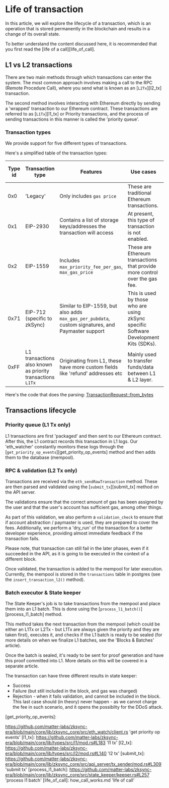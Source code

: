 # Life of transaction

In this article, we will explore the lifecycle of a transaction, which is an operation that is stored permanently in the
blockchain and results in a change of its overall state.

To better understand the content discussed here, it is recommended that you first read the [life of a
call][life_of_call].

## L1 vs L2 transactions

There are two main methods through which transactions can enter the system. The most common approach involves making a
call to the RPC (Remote Procedure Call), where you send what is known as an [`L2Tx`][l2_tx] transaction.

The second method involves interacting with Ethereum directly by sending a 'wrapped' transaction to our Ethereum
contract. These transactions are referred to as [`L1Tx`][l1_tx] or Priority transactions, and the process of sending
transactions in this manner is called the 'priority queue'.

### Transaction types

We provide support for five different types of transactions.

Here's a simplified table of the transaction types:

| Type id | Transaction type                                           | Features                                                                                           | Use cases                                                                             | % of transactions (mainnet/testnet) |
| ------- | ---------------------------------------------------------- | -------------------------------------------------------------------------------------------------- | ------------------------------------------------------------------------------------- | ----------------------------------- |
| 0x0     | 'Legacy'                                                   | Only includes `gas price`                                                                          | These are traditional Ethereum transactions.                                          | 60% / 82%                           |
| 0x1     | EIP-2930                                                   | Contains a list of storage keys/addresses the transaction will access                              | At present, this type of transaction is not enabled.                                  |
| 0x2     | EIP-1559                                                   | Includes `max_priority_fee_per_gas`, `max_gas_price`                                               | These are Ethereum transactions that provide more control over the gas fee.           | 35% / 12%                           |
| 0x71    | EIP-712 (specific to zkSync)                               | Similar to EIP-1559, but also adds `max_gas_per_pubdata`, custom signatures, and Paymaster support | This is used by those who are using zkSync specific Software Development Kits (SDKs). | 1% / 2%                             |
| 0xFF    | L1 transactions also known as priority transactions `L1Tx` | Originating from L1, these have more custom fields like 'refund' addresses etc                     | Mainly used to transfer funds/data between L1 & L2 layer.                             | 4% / 3%                             |

Here's the code that does the parsing: [TransactionRequest::from_bytes][transaction_request_from_bytes]

## Transactions lifecycle

### Priority queue (L1 Tx only)

L1 transactions are first 'packaged' and then sent to our Ethereum contract. After this, the L1 contract records this
transaction in L1 logs. Our 'eth_watcher' constantly monitors these logs through the
[`get_priority_op_events`][get_priority_op_events] method and then adds them to the database (mempool).

### RPC & validation (L2 Tx only)

Transactions are received via the `eth_sendRawTransaction` method. These are then parsed and validated using the
[`submit_tx`][submit_tx] method on the API server.

The validations ensure that the correct amount of gas has been assigned by the user and that the user's account has
sufficient gas, among other things.

As part of this validation, we also perform a `validation_check` to ensure that if account abstraction / paymaster is
used, they are prepared to cover the fees. Additionally, we perform a 'dry_run' of the transaction for a better
developer experience, providing almost immediate feedback if the transaction fails.

Please note, that transaction can still fail in the later phases, even if it succeeded in the API, as it is going to be
executed in the context of a different block.

Once validated, the transaction is added to the mempool for later execution. Currently, the mempool is stored in the
`transactions` table in postgres (see the `insert_transaction_l2()` method).

### Batch executor & State keeper

The State Keeper's job is to take transactions from the mempool and place them into an L1 batch. This is done using the
[`process_l1_batch()`][process_l1_batch] method.

This method takes the next transaction from the mempool (which could be either an L1Tx or L2Tx - but L1Tx are always
given the priority and they are taken first), executes it, and checks if the L1 batch is ready to be sealed (for more
details on when we finalize L1 batches, see the 'Blocks & Batches' article).

Once the batch is sealed, it's ready to be sent for proof generation and have this proof committed into L1. More details
on this will be covered in a separate article.

The transaction can have three different results in state keeper:

- Success
- Failure (but still included in the block, and gas was charged)
- Rejection - when it fails validation, and cannot be included in the block. This last case should (in theory) never
  happen - as we cannot charge the fee in such scenario, and it opens the possiblity for the DDoS attack.

[transaction_request_from_bytes]:
  https://github.com/matter-labs/zksync-era/blob/main/core/lib/types/src/transaction_request.rs#L196
  'transaction request from bytes'
[get_priority_op_events]:

   https://github.com/matter-labs/zksync-era/blob/main/core/lib/zksync_core/src/eth_watch/client.rs
  'get priority op events'
[l1_tx]:
   https://github.com/matter-labs/zksync-era/blob/main/core/lib/types/src/l1/mod.rs#L183
  'l1 tx'
[l2_tx]:
   https://github.com/matter-labs/zksync-era/blob/main/core/lib/types/src/l2/mod.rs#L140
  'l2 tx'
[submit_tx]:
   https://github.com/matter-labs/zksync-era/blob/main/core/lib/zksync_core/src/api_server/tx_sender/mod.rs#L309
  'submit tx'
[process_l1_batch]:
   https://github.com/matter-labs/zksync-era/blob/main/core/lib/zksync_core/src/state_keeper/keeper.rs#L257
  'process l1 batch'
[life_of_call]: how_call_works.md 'life of call'
